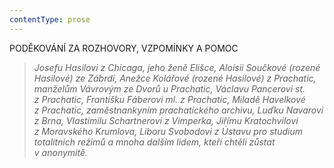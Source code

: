 ```yaml
---
contentType: prose
---
```


PODĚKOVÁNÍ ZA ROZHOVORY, VZPOMÍNKY A POMOC

> _Josefu Hasilovi z Chicaga, jeho ženě Elišce, Aloisii Součkové (rozené Hasilové) ze Zábrdí, Anežce Kolářové (rozené Hasilové) z Prachatic, manželům Vávrovým ze Dvorů u Prachatic, Václavu Pancerovi st. z Prachatic, Františku Fáberovi ml. z Prachatic, Miladě Havelkové z Prachatic, zaměstnankyním prachatického archivu, Luďku Navarovi z Brna, Vlastimilu Schartnerovi z Vimperka, Jiřímu Kratochvilovi z Moravského Krumlova, Liboru Svobodovi z Ústavu pro studium totalitních režimů a mnoha dalším lidem, kteří chtěli zůstat v anonymitě._
